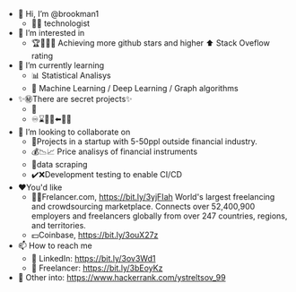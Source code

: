 - 👋 Hi, I’m @brookman1
  - 🧑‍💻 technologist
- 👀 I’m interested in
  - 🏆🥇🥈🥉 Achieving more github stars and higher ⬆️ Stack Oveflow rating
- 🌱 I’m currently learning
  - 📊 Statistical Analisys
  - 🤖 Machine Learning / Deep Learning / Graph algorithms
- ✨㊙️There are secret projects✨
  - 📄
  - ♾️⌛🧑‍🏭⬅️🐷💄
- 💞️ I’m looking to collaborate on 
  - 🔧Projects in a startup with 5-50ppl outside financial industry.
  - 💰📉📈 Price analisys of financial instruments
  - 🥄data scraping
  - ✔️❌Development testing to enable CI/CD
- ❤️You'd like
  - 👨‍🏭Frelancer.com, https://bit.ly/3yjFIah  World's largest freelancing and crowdsourcing marketplace. Connects over 52,400,900 employers and freelancers globally from over 247 countries, regions, and territories.
  - 💵Coinbase, https://bit.ly/3ouX27z
- 📫 How to reach me
  - 💼 LinkedIn: https://bit.ly/3ov3Wd1
  - 📂 Freelancer: https://bit.ly/3bEoyKz
- 📄 Other into: https://www.hackerrank.com/ystreltsov_99

<!---
brookman1/brookman1 is a ✨ special ✨ repository because its `README.md` (this file) appears on your GitHub profile.
You can click the Preview link to take a look at your changes.
--->
